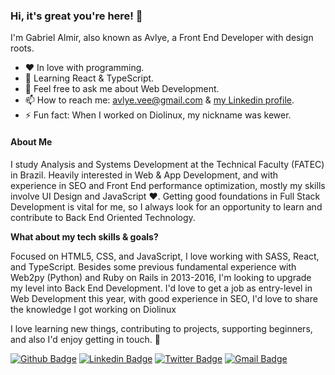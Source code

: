 ### Hi, it's great you're here! 👋

I'm Gabriel Almir, also known as Avlye, a Front End Developer with design roots.

- ❤️ In love with programming.
- 🌱 Learning React & TypeScript.
- 💬 Feel free to ask me about Web Development.
- 📫 How to reach me: avlye.vee@gmail.com & [my Linkedin profile](https://www.linkedin.com/in/avlye/).
- ⚡ Fun fact: When I worked on Diolinux, my nickname was kewer.

#### About Me

I study Analysis and Systems Development at the Technical Faculty (FATEC) in Brazil.
Heavily interested in Web & App Development, and with experience in SEO and Front End performance optimization, mostly my skills involve UI Design and JavaScript ❤.
Getting good foundations in Full Stack Development is vital for me, so I always look for an opportunity to learn and contribute to Back End Oriented Technology.

**What about my tech skills  & goals?**

Focused on HTML5, CSS, and JavaScript, I love working with SASS, React, and TypeScript. Besides some previous fundamental experience with Web2py (Python) and Ruby on Rails in 2013-2016, I'm looking to upgrade my level into Back End Development. I'd love to get a job as entry-level in Web Development this year, with good experience in SEO, I'd love to share the knowledge I got working on Diolinux

I love learning new things, contributing to projects, supporting beginners, and also I'd enjoy getting in touch. 💬 

[![Github Badge](https://img.shields.io/badge/-avlye-000?style=flat-square&logo=Github&logoColor=white&link=https://github.com/avlye)](https://github.com/avlye)
[![Linkedin Badge](https://img.shields.io/badge/-avlye-blue?style=flat-square&logo=Linkedin&logoColor=white&link=https://www.linkedin.com/in/avlye/)](https://www.linkedin.com/in/avlye/)
[![Twitter Badge](https://img.shields.io/badge/-avlyev-1ca0f1?style=flat-square&labelColor=1ca0f1&logo=twitter&logoColor=white&link=https://twitter.com/avlyev)](https://twitter.com/avlyev)
[![Gmail Badge](https://img.shields.io/badge/-gmail-c14438?style=flat-square&logo=Gmail&logoColor=white&link=mailto:avlye.vee@gmail.com)](mailto:avlye.vee@gmail.com)

